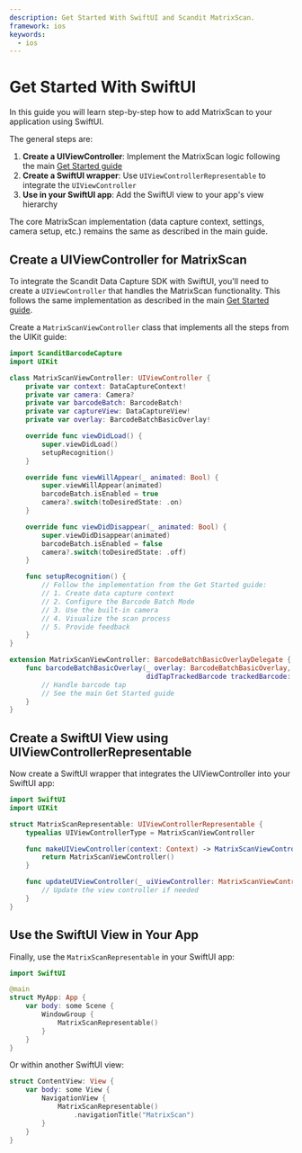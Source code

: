 ```yaml
---
description: Get Started With SwiftUI and Scandit MatrixScan.
framework: ios
keywords:
  - ios
---
```


# Get Started With SwiftUI

In this guide you will learn step-by-step how to add MatrixScan to your application using SwiftUI.

The general steps are:

1. **Create a UIViewController**: Implement the MatrixScan logic following the main [Get Started guide](./get-started.md)
2. **Create a SwiftUI wrapper**: Use `UIViewControllerRepresentable` to integrate the `UIViewController`
3. **Use in your SwiftUI app**: Add the SwiftUI view to your app's view hierarchy

The core MatrixScan implementation (data capture context, settings, camera setup, etc.) remains the same as described in the main guide.

## Create a UIViewController for MatrixScan

To integrate the Scandit Data Capture SDK with SwiftUI, you'll need to create a `UIViewController` that handles the MatrixScan functionality. This follows the same implementation as described in the main [Get Started guide](./get-started.md).

Create a `MatrixScanViewController` class that implements all the steps from the UIKit guide:

```swift
import ScanditBarcodeCapture
import UIKit

class MatrixScanViewController: UIViewController {
    private var context: DataCaptureContext!
    private var camera: Camera?
    private var barcodeBatch: BarcodeBatch!
    private var captureView: DataCaptureView!
    private var overlay: BarcodeBatchBasicOverlay!

    override func viewDidLoad() {
        super.viewDidLoad()
        setupRecognition()
    }

    override func viewWillAppear(_ animated: Bool) {
        super.viewWillAppear(animated)
        barcodeBatch.isEnabled = true
        camera?.switch(toDesiredState: .on)
    }

    override func viewDidDisappear(_ animated: Bool) {
        super.viewDidDisappear(animated)
        barcodeBatch.isEnabled = false
        camera?.switch(toDesiredState: .off)
    }

    func setupRecognition() {
        // Follow the implementation from the Get Started guide:
        // 1. Create data capture context
        // 2. Configure the Barcode Batch Mode
        // 3. Use the built-in camera
        // 4. Visualize the scan process
        // 5. Provide feedback
    }
}

extension MatrixScanViewController: BarcodeBatchBasicOverlayDelegate {
    func barcodeBatchBasicOverlay(_ overlay: BarcodeBatchBasicOverlay,
                                  didTapTrackedBarcode trackedBarcode: TrackedBarcode) {
        // Handle barcode tap
        // See the main Get Started guide
    }
}
```

## Create a SwiftUI View using UIViewControllerRepresentable

Now create a SwiftUI wrapper that integrates the UIViewController into your SwiftUI app:

```swift
import SwiftUI
import UIKit

struct MatrixScanRepresentable: UIViewControllerRepresentable {
    typealias UIViewControllerType = MatrixScanViewController

    func makeUIViewController(context: Context) -> MatrixScanViewController {
        return MatrixScanViewController()
    }

    func updateUIViewController(_ uiViewController: MatrixScanViewController, context: Context) {
        // Update the view controller if needed
    }
}
```

## Use the SwiftUI View in Your App

Finally, use the `MatrixScanRepresentable` in your SwiftUI app:

```swift
import SwiftUI

@main
struct MyApp: App {
    var body: some Scene {
        WindowGroup {
            MatrixScanRepresentable()
        }
    }
}
```

Or within another SwiftUI view:

```swift
struct ContentView: View {
    var body: some View {
        NavigationView {
            MatrixScanRepresentable()
                .navigationTitle("MatrixScan")
        }
    }
}
```